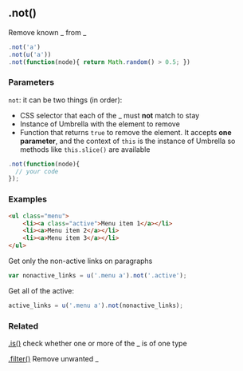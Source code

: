 ## .not()

Remove known _ from _

```js
.not('a')
.not(u('a'))
.not(function(node){ return Math.random() > 0.5; })
```


### Parameters

`not`: it can be two things (in order):
  - CSS selector that each of the _ must **not** match to stay
  - Instance of Umbrella with the element to remove
  - Function that returns `true` to remove the element. It accepts **one parameter**, and the context of `this` is the instance of Umbrella so methods like `this.slice()` are available

```js
.not(function(node){
  // your code
});
```



### Examples

```html
<ul class="menu">
    <li><a class="active">Menu item 1</a></li>
    <li><a>Menu item 2</a></li>
    <li><a>Menu item 3</a></li>
</ul>
```

Get only the non-active links on paragraphs

```js
var nonactive_links = u('.menu a').not('.active');
```

Get all of the active:

```js
active_links = u('.menu a').not(nonactive_links);
```


### Related

[.is()](#is) check whether one or more of the _ is of one type

[.filter()](#filter) Remove unwanted _
